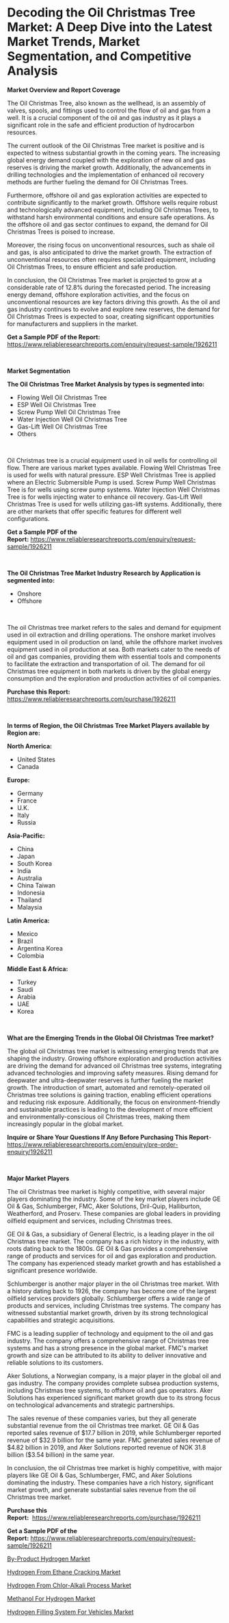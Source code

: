 <p><h1>Decoding the Oil Christmas Tree Market: A Deep Dive into the Latest Market Trends, Market Segmentation, and Competitive Analysis</h1></p><p><strong>Market Overview and Report Coverage</strong></p>
<p><p>The Oil Christmas Tree, also known as the wellhead, is an assembly of valves, spools, and fittings used to control the flow of oil and gas from a well. It is a crucial component of the oil and gas industry as it plays a significant role in the safe and efficient production of hydrocarbon resources.</p><p>The current outlook of the Oil Christmas Tree market is positive and is expected to witness substantial growth in the coming years. The increasing global energy demand coupled with the exploration of new oil and gas reserves is driving the market growth. Additionally, the advancements in drilling technologies and the implementation of enhanced oil recovery methods are further fueling the demand for Oil Christmas Trees.</p><p>Furthermore, offshore oil and gas exploration activities are expected to contribute significantly to the market growth. Offshore wells require robust and technologically advanced equipment, including Oil Christmas Trees, to withstand harsh environmental conditions and ensure safe operations. As the offshore oil and gas sector continues to expand, the demand for Oil Christmas Trees is poised to increase.</p><p>Moreover, the rising focus on unconventional resources, such as shale oil and gas, is also anticipated to drive the market growth. The extraction of unconventional resources often requires specialized equipment, including Oil Christmas Trees, to ensure efficient and safe production.</p><p>In conclusion, the Oil Christmas Tree market is projected to grow at a considerable rate of 12.8% during the forecasted period. The increasing energy demand, offshore exploration activities, and the focus on unconventional resources are key factors driving this growth. As the oil and gas industry continues to evolve and explore new reserves, the demand for Oil Christmas Trees is expected to soar, creating significant opportunities for manufacturers and suppliers in the market.</p></p>
<p><strong>Get a Sample PDF of the Report:</strong> <a href="https://www.reliableresearchreports.com/enquiry/request-sample/1926211">https://www.reliableresearchreports.com/enquiry/request-sample/1926211</a></p>
<p>&nbsp;</p>
<p><strong>Market Segmentation</strong></p>
<p><strong>The Oil Christmas Tree Market Analysis by types is segmented into:</strong></p>
<p><ul><li>Flowing Well Oil Christmas Tree</li><li>ESP Well Oil Christmas Tree</li><li>Screw Pump Well Oil Christmas Tree</li><li>Water Injection Well Oil Christmas Tree</li><li>Gas-Lift Well Oil Christmas Tree</li><li>Others</li></ul></p>
<p>&nbsp;</p>
<p><p>Oil Christmas tree is a crucial equipment used in oil wells for controlling oil flow. There are various market types available. Flowing Well Christmas Tree is used for wells with natural pressure. ESP Well Christmas Tree is applied where an Electric Submersible Pump is used. Screw Pump Well Christmas Tree is for wells using screw pump systems. Water Injection Well Christmas Tree is for wells injecting water to enhance oil recovery. Gas-Lift Well Christmas Tree is used for wells utilizing gas-lift systems. Additionally, there are other markets that offer specific features for different well configurations.</p></p>
<p><strong>Get a Sample PDF of the Report:</strong>&nbsp;<a href="https://www.reliableresearchreports.com/enquiry/request-sample/1926211">https://www.reliableresearchreports.com/enquiry/request-sample/1926211</a></p>
<p>&nbsp;</p>
<p><strong>The Oil Christmas Tree Market Industry Research by Application is segmented into:</strong></p>
<p><ul><li>Onshore</li><li>Offshore</li></ul></p>
<p>&nbsp;</p>
<p><p>The oil Christmas tree market refers to the sales and demand for equipment used in oil extraction and drilling operations. The onshore market involves equipment used in oil production on land, while the offshore market involves equipment used in oil production at sea. Both markets cater to the needs of oil and gas companies, providing them with essential tools and components to facilitate the extraction and transportation of oil. The demand for oil Christmas tree equipment in both markets is driven by the global energy consumption and the exploration and production activities of oil companies.</p></p>
<p><strong>Purchase this Report:</strong>&nbsp; <a href="https://www.reliableresearchreports.com/purchase/1926211">https://www.reliableresearchreports.com/purchase/1926211</a></p>
<p>&nbsp;</p>
<p><strong>In terms of Region, the Oil Christmas Tree Market Players available by Region are:</strong></p>
<p>
    <p> <strong> North America: </strong>
        <ul>
            <li>United States</li>
            <li>Canada</li>
        </ul>
        </p> 
    <p> <strong> Europe: </strong>
        <ul>
            <li>Germany</li>
            <li>France</li>
            <li>U.K.</li>
            <li>Italy</li>
            <li>Russia</li>
        </ul>
        </p> 
    <p> <strong> Asia-Pacific: </strong>
        <ul>
            <li>China</li>
            <li>Japan</li>
            <li>South Korea</li>
            <li>India</li>
            <li>Australia</li>
            <li>China Taiwan</li>
            <li>Indonesia</li>
            <li>Thailand</li>
            <li>Malaysia</li>
        </ul>
        </p> 
    <p> <strong> Latin America: </strong>
        <ul>
            <li>Mexico</li>
            <li>Brazil</li>
            <li>Argentina Korea</li>
            <li>Colombia</li>
        </ul>
        </p> 
    <p> <strong> Middle East & Africa: </strong>
        <ul>
            <li>Turkey</li>
            <li>Saudi</li>
            <li>Arabia</li>
            <li>UAE</li>
            <li>Korea</li>
        </ul>
    </p>
    </p>
<p>&nbsp;</p>
<p><strong>What are the Emerging Trends in the Global Oil Christmas Tree market?</strong></p>
<p><p>The global oil Christmas tree market is witnessing emerging trends that are shaping the industry. Growing offshore exploration and production activities are driving the demand for advanced oil Christmas tree systems, integrating advanced technologies and improving safety measures. Rising demand for deepwater and ultra-deepwater reserves is further fueling the market growth. The introduction of smart, automated and remotely-operated oil Christmas tree solutions is gaining traction, enabling efficient operations and reducing risk exposure. Additionally, the focus on environment-friendly and sustainable practices is leading to the development of more efficient and environmentally-conscious oil Christmas trees, making them increasingly popular in the global market.</p></p>
<p><strong>Inquire or Share Your Questions If Any Before Purchasing This Report</strong>- <a href="https://www.reliableresearchreports.com/enquiry/pre-order-enquiry/1926211">https://www.reliableresearchreports.com/enquiry/pre-order-enquiry/1926211</a></p>
<p>&nbsp;</p>
<p><strong>Major Market Players</strong></p>
<p><p>The oil Christmas tree market is highly competitive, with several major players dominating the industry. Some of the key market players include GE Oil & Gas, Schlumberger, FMC, Aker Solutions, Dril-Quip, Halliburton, Weatherford, and Proserv. These companies are global leaders in providing oilfield equipment and services, including Christmas trees.</p><p>GE Oil & Gas, a subsidiary of General Electric, is a leading player in the oil Christmas tree market. The company has a rich history in the industry, with roots dating back to the 1800s. GE Oil & Gas provides a comprehensive range of products and services for oil and gas exploration and production. The company has experienced steady market growth and has established a significant presence worldwide.</p><p>Schlumberger is another major player in the oil Christmas tree market. With a history dating back to 1926, the company has become one of the largest oilfield services providers globally. Schlumberger offers a wide range of products and services, including Christmas tree systems. The company has witnessed substantial market growth, driven by its strong technological capabilities and strategic acquisitions.</p><p>FMC is a leading supplier of technology and equipment to the oil and gas industry. The company offers a comprehensive range of Christmas tree systems and has a strong presence in the global market. FMC's market growth and size can be attributed to its ability to deliver innovative and reliable solutions to its customers.</p><p>Aker Solutions, a Norwegian company, is a major player in the global oil and gas industry. The company provides complete subsea production systems, including Christmas tree systems, to offshore oil and gas operators. Aker Solutions has experienced significant market growth due to its strong focus on technological advancements and strategic partnerships.</p><p>The sales revenue of these companies varies, but they all generate substantial revenue from the oil Christmas tree market. GE Oil & Gas reported sales revenue of $17.7 billion in 2019, while Schlumberger reported revenue of $32.9 billion for the same year. FMC generated sales revenue of $4.82 billion in 2019, and Aker Solutions reported revenue of NOK 31.8 billion ($3.54 billion) in the same year.</p><p>In conclusion, the oil Christmas tree market is highly competitive, with major players like GE Oil & Gas, Schlumberger, FMC, and Aker Solutions dominating the industry. These companies have a rich history, significant market growth, and generate substantial sales revenue from the oil Christmas tree market.</p></p>
<p><strong>Purchase this Report:</strong>&nbsp;&nbsp;<a href="https://www.reliableresearchreports.com/purchase/1926211">https://www.reliableresearchreports.com/purchase/1926211</a></p>
<p></p>
<p><strong>Get a Sample PDF of the Report:</strong>&nbsp;<a href="https://www.reliableresearchreports.com/enquiry/request-sample/1926211">https://www.reliableresearchreports.com/enquiry/request-sample/1926211</a></p>
<p><p><a href="https://medium.com/@ulicesweber/by-product-hydrogen-market-comprehensive-assessment-by-type-application-and-geography-1b3562b6a46e">By-Product Hydrogen Market</a></p><p><a href="https://medium.com/@beaublock2023/decoding-hydrogen-from-ethane-cracking-market-metrics-market-share-trends-and-growth-patterns-6e934241a3d8">Hydrogen From Ethane Cracking Market</a></p><p><a href="https://medium.com/@rogerking1949/hydrogen-from-chlor-alkali-process-market-exploring-market-share-market-trends-and-future-growth-863adc61186d">Hydrogen From Chlor-Alkali Process Market</a></p><p><a href="https://medium.com/@deronwisoky1977/methanol-for-hydrogen-market-comprehensive-assessment-by-type-application-and-geography-c4ae8d54b21d">Methanol For Hydrogen Market</a></p><p><a href="https://medium.com/@jackybrekke/hydrogen-filling-system-for-vehicles-market-trends-and-market-analysis-forecasted-for-period-f2480e52251e">Hydrogen Filling System For Vehicles Market</a></p></p>